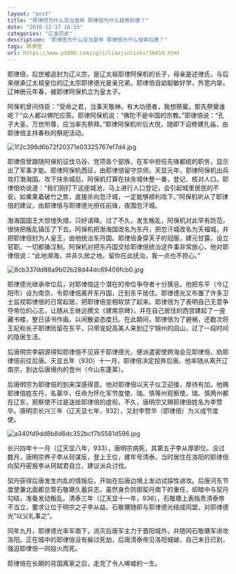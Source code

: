 ```yaml
---
layout: "post"
title: "耶律倍为什么没当皇帝 耶律倍为什么投奔后唐？"
date: "2018-12-17 16:15"
categories: "辽金历史"
description: "耶律倍为什么没当皇帝 耶律倍为什么投奔后唐？"
tags: 耶律倍
url: https://www.y5000.com/zgls/liaojinlishi/36019.html
---
```






耶律倍，后世被追封为辽义宗，是辽太祖耶律阿保机的长子，母亲是述律氏，与后来继承辽太祖皇位的辽太宗耶律德光是亲兄弟。耶律倍自幼聪敏好学，外宽内挚。辽神册元年春，被耶律阿保机立为皇太子。  

阿保机曾问侍臣：“受命之君，当事天敬神。有大功德者，我想祭奠，那先祭奠谁呢？”众人都以佛陀应答。耶律阿保机说：“佛陀不是中国的宗教。”耶律倍说：“孔子大圣，万世所尊，应当率先祭拜。”耶律阿保机听后大悦，随即下诏修建孔庙，由耶律倍主持春秋的祭祀活动。

![1f2c398d6b72f20371e03325767ef7d4.jpg](https://img.y5000.com/uploads/allimg/181029/1f2c398d6b72f20371e03325767ef7d4.jpg)

耶律倍曾跟随阿保机征伐乌谷、党项各个部族，在军中担任先锋都统的职务，显示出了军事才能。耶律阿保机西征，由耶律倍留守京师。天显元年，耶律阿保机出兵攻打渤海国。攻下扶余城后，阿保机打算在扶余城休整一番，登记、核对人口。耶律倍劝说道：“我们刚打下这座城池，马上进行人口登记，会引起城里居民的不安。如果乘着破竹之势，直接杀向忽汗城，一定能够顺利攻下。”阿保机听从了耶律倍的建议，由耶律倍与耶律德光担任前锋，夜围忽汗城。

渤海国国王大惊惶失措，只好请降。过了不久，发生叛乱，阿保机对此早有防范，很快把叛乱镇压了下去。阿保机把渤海国改名为东丹，把忽汗城改名为天福城，并把耶律倍封为人皇王，由他统治东丹国。耶律倍身穿天子的冠服，建元甘露，设立官职，一切都循汉制。阿保机对把东丹国交给耶律倍统治这件事非常放心，他对耶律倍说：“此地濒海，并非久居之地。留你在此抚治，我一点也不担心。”

![8cb337dd88a9b02b28d44dc69406fcb0.jpg](https://img.y5000.com/uploads/allimg/181029/8cb337dd88a9b02b28d44dc69406fcb0.jpg)

耶律德光继承帝位后，对耶律倍这个潜在的帝位争夺者十分猜忌。他把东平（今辽阳市）设为南京，令耶律倍离开东丹国，迁到东平居住。耶律德光又布置了许多卫士监视耶律倍的日常起居，把耶律倍变相软禁了起来。耶律倍为了表明自己无意争夺帝位的心志，让随从王继远撰文《建南京碑》，并在自己居住的西宫建起了一座藏书楼，整日读书作画，以闲散姿态度日。在此期间，耶律倍为了避祸，还数次将王妃和长子耶律阮留在东平，只带宠妃高美人来到辽宁锦州的闾山，过了一段时间的隐居生活。

后唐明宗李嗣源得知耶律倍不见容于耶律德光，便派遣密使跨海会见耶律倍，劝耶律倍前往后唐。天显五年（930）十一月，耶律倍决定投奔后唐。他率随从离开辽南京，到达后唐境内的登州（今山东蓬莱）。

后唐明宗为耶律倍的到来深感得意。他对耶律倍以天子仪卫迎接，厚待有加。他赐耶律倍姓东丹，名慕华，任命为怀化军节度使、瑞、慎等州观察使。瑞、慎两州都在辽东，观察使不过是送给耶律倍的虚衔。不久，唐明宗又赐耶律倍姓名为李赞华。唐明宗长兴三年（辽天显七年，932），又封李赞华（耶律倍）为义成节度使。

![a340fd9dd8b8d6dc352bcf7b5581d596.jpg](https://img.y5000.com/uploads/allimg/181029/a340fd9dd8b8d6dc352bcf7b5581d596.jpg)

长兴四年十一月（辽天显八年，933），唐明宗病死，其第五子李从厚即位。没过数月，唐明宗养子李从珂谋反，登上王位，建年号清泰。当时居住在洛阳的耶律倍向契丹密报李从珂弑君自立，建议派兵讨伐。

契丹获得后唐发生内乱的情报后，开始在后唐边境上发动试探性进攻。后唐河东节度使兼北面都总管石敬瑭久蓄异志，虽然身负防御契丹南下的重任，却暗中与契丹勾结，准备发动叛乱。清泰三年（辽天显十一年，936），石敬瑭上表指责清泰帝不当立，要求让位于明宗之子李从益。石敬瑭随即与耶律德光结成同盟，对耶律德光“以父礼事之”。

同年九月，耶律德光率军南下，消灭后唐军主力于晋阳城外，并随同石敬瑭军进攻洛阳。正在城中的耶律倍没有躲过死劫，后唐清泰帝见洛阳城破、自己末日已到，强迫耶律倍一同投火而死。

耶律倍在长期的背国离家之后，走完了令人唏嘘的一生。
